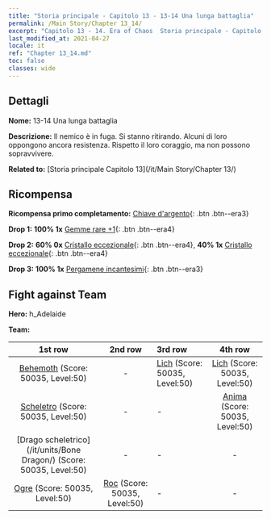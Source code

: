 ```yaml
---
title: "Storia principale - Capitolo 13 - 13-14 Una lunga battaglia"
permalink: /Main Story/Chapter 13_14/
excerpt: "Capitolo 13 - 14. Era of Chaos  Storia principale - Capitolo 13_14. 13-14 Una lunga battaglia"
last_modified_at: 2021-04-27
locale: it
ref: "Chapter 13_14.md"
toc: false
classes: wide
---
```


## Dettagli

 **Nome:** 13-14 Una lunga battaglia

 **Descrizione:** Il nemico è in fuga. Si stanno ritirando. Alcuni di loro oppongono ancora resistenza. Rispetto il loro coraggio, ma non possono sopravvivere.

 **Related to:** [Storia principale Capitolo 13](/it/Main Story/Chapter 13/)

## Ricompensa

 **Ricompensa primo completamento:** [Chiave d'argento](/ItemsIT/con_693/){: .btn .btn--era3}

 **Drop 1:** **100% 1x** [Gemme rare +1](/ItemsIT/mat_44/){: .btn .btn--era4}

 **Drop 2:** **60% 0x** [Cristallo eccezionale](/ItemsIT/mat_38/){: .btn .btn--era4}, **40% 1x** [Cristallo eccezionale](/ItemsIT/mat_38/){: .btn .btn--era4}

 **Drop 3:** **100% 1x** [Pergamene incantesimi](/ItemsIT/con_694/){: .btn .btn--era3}


## Fight against Team
 **Hero:** h_Adelaide

 **Team:**


  | 1st row | 2nd row | 3rd row | 4th row |
  |:----:|:----:|:----|:----:|
  | [Behemoth](/it/units/Behemoth/) (Score: 50035, Level:50)  | - | [Lich](/it/units/Lich/) (Score: 50035, Level:50)  | [Lich](/it/units/Lich/) (Score: 50035, Level:50)  |
  | [Scheletro](/it/units/Skeleton/) (Score: 50035, Level:50)  | - | - | [Anima](/it/units/Wight/) (Score: 50035, Level:50)  |
  | [Drago scheletrico](/it/units/Bone Dragon/) (Score: 50035, Level:50)  | - | - | - |
  | [Ogre](/it/units/Ogre/) (Score: 50035, Level:50)  | [Roc](/it/units/Roc/) (Score: 50035, Level:50)  | - | - |


